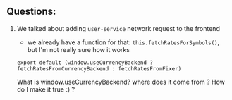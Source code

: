 ## Questions:

1. We talked about adding `user-service` network request to the frontend
	* we already have a function for that: `this.fetchRatesForSymbols()`, but I'm not really sure how it works

	`export default (window.useCurrencyBackend ? fetchRatesFromCurrencyBackend : fetchRatesFromFixer)`

	What is window.useCurrencyBackend? where does it come from ? How do I make it true :) ?
